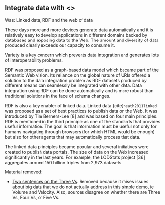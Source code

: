 ## Integrate data with <<Shapes>>

Was: Linked data, RDF and the web of data

These days more and more devices generate data automatically and it is relatively easy to develop applications in different domains backed by databases and exposing data to the Web. The amount and diversity of data produced clearly exceeds our capacity to consume it.

Variety is a key concern which prevents data integration and generates lots of interoperability problems.

RDF was proposed as a graph-based data model which became part of the Semantic Web vision. 
Its reliance on the global nature of URIs offered a solution to the data integration problem as RDF datasets produced by different means can seamlessly be integrated with other data. 
Data integration using RDF can be done automatically and is more robust than traditional solutions in the face of schema changes.

RDF is also a key enabler of linked data. Linked data {cite}`heath2011linked` was proposed as a set of best practices to publish data on the Web. 
It was introduced by Tim Berners-Lee [8] and was based on four main principles. RDF is mentioned in the third principle as one of the standards that provides useful information. The goal is that information must be useful not only for humans navigating through browsers (for which HTML would be enough) but also for other agents that may automatically process that data.

The linked data principles became popular and several initiatives were created to publish data portals. The size of data on the Web increased significantly in the last years. For example, the LODStats project [36] aggregates around 150 billion triples from 2,973 datasets.

Material removed:
- [Two sentences on the Three Vs](../extra_files/three_vees.html). Removed because it raises issues about big data that we do not actually address in this simple demo, ie Volume and Velocity. Also, sources disagree on whether there are Three Vs, Four Vs, or Five Vs.
